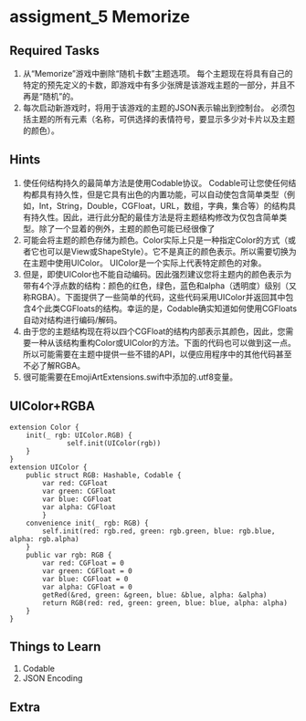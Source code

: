 # assigment_5 Memorize
## Required Tasks
1. 从“Memorize”游戏中删除“随机卡数”主题选项。 每个主题现在将具有自己的特定的预先定义的卡数，即游戏中有多少张牌是该游戏主题的一部分，并且不再是“随机”的。 
2. 每次启动新游戏时，将用于该游戏的主题的JSON表示输出到控制台。 必须包括主题的所有元素（名称，可供选择的表情符号，要显示多少对卡片以及主题的颜色）。

## Hints
1. 使任何结构持久的最简单方法是使用Codable协议。 Codable可让您使任何结构都具有持久性，但是它具有出色的内置功能，可以自动使包含简单类型（例如，Int，String，Double，CGFloat，URL，数组，字典，集合等）的结构具有持久性。因此，进行此分配的最佳方法是将主题结构修改为仅包含简单类型。除了一个显着的例外，主题的颜色可能已经很像了
2. 可能会将主题的颜色存储为颜色。Color实际上只是一种指定Color的方式（或者它也可以是View或ShapeStyle）。它不是真正的颜色表示。所以需要切换为在主题中使用UIColor。 UIColor是一个实际上代表特定颜色的对象。 
3. 但是，即使UIColor也不能自动编码。因此强烈建议您将主题内的颜色表示为带有4个浮点数的结构：颜色的红色，绿色，蓝色和alpha（透明度）级别（又称RGBA）。下面提供了一些简单的代码，这些代码采用UIColor并返回其中包含4个此类CGFloats的结构。幸运的是，Codable确实知道如何使用CGFloats自动对结构进行编码/解码。
4. 由于您的主题结构现在将以四个CGFloat的结构内部表示其颜色，因此，您需要一种从该结构重构Color或UIColor的方法。下面的代码也可以做到这一点。所以可能需要在主题中提供一些不错的API，以便应用程序中的其他代码甚至不必了解RGBA。 
5. 很可能需要在EmojiArtExtensions.swift中添加的.utf8变量。

## UIColor+RGBA
```
extension Color {
    init(_ rgb: UIColor.RGB) {
              self.init(UIColor(rgb))
    }
}
extension UIColor {
    public struct RGB: Hashable, Codable {
        var red: CGFloat
        var green: CGFloat
        var blue: CGFloat
        var alpha: CGFloat
        }
    convenience init(_ rgb: RGB) {
        self.init(red: rgb.red, green: rgb.green, blue: rgb.blue, alpha: rgb.alpha)
    }
    public var rgb: RGB {
        var red: CGFloat = 0
        var green: CGFloat = 0
        var blue: CGFloat = 0
        var alpha: CGFloat = 0
        getRed(&red, green: &green, blue: &blue, alpha: &alpha)
        return RGB(red: red, green: green, blue: blue, alpha: alpha)
    }
} 
```

## Things to Learn
1. Codable
2. JSON Encoding 

## Extra